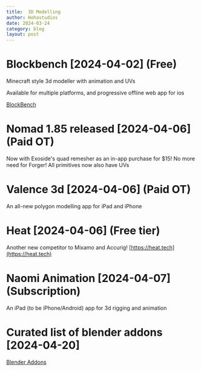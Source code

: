 ```yaml
---
title:  3D Modelling
author: Hohastudios
date: 2024-03-24
category: blog
layout: post
---
```

 
# Blockbench \[2024-04-02\] (Free)
Minecraft style 3d modeller with animation and UVs

 Available for multiple platforms, and progressive offline web app for ios

[BlockBench](http://blockbench.net/)

# Nomad 1.85 released \[2024-04-06\] (Paid OT)
Now with Exoside's quad remesher as an in-app purchase for $15! No more need for Forger! All primitives now also have UVs

# Valence 3d \[2024-04-06\] (Paid OT)
An all-new polygon modelling app for iPad and iPhone

# Heat \[2024-04-06\] (Free tier)
Another new competitor to Mixamo and Accurig!
[https://heat.tech](https://heat.tech) 

# Naomi Animation \[2024-04-07\] (Subscription)
An iPad (to be iPhone/Android) app for 3d rigging and animation

# Curated list of blender addons \[2024-04-20\] 
[Blender Addons](https://github.com/agmmnn/awesome-blender)

